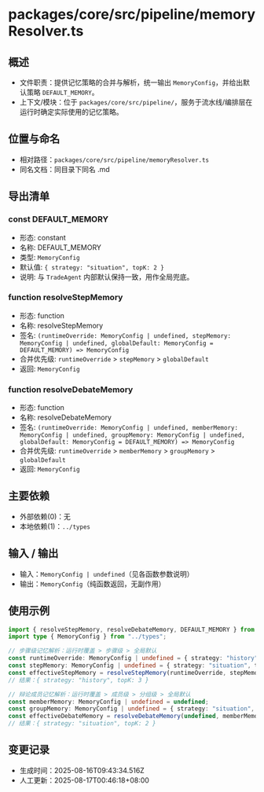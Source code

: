 # packages/core/src/pipeline/memoryResolver.ts
 
 
 ## 概述
 
 - 文件职责：提供记忆策略的合并与解析，统一输出 `MemoryConfig`，并给出默认策略 `DEFAULT_MEMORY`。
 - 上下文/模块：位于 `packages/core/src/pipeline/`，服务于流水线/编排层在运行时确定实际使用的记忆策略。
 
 ## 位置与命名
 
 - 相对路径：`packages/core/src/pipeline/memoryResolver.ts`
 - 同名文档：同目录下同名 .md
 
 ## 导出清单
 
 ### const DEFAULT_MEMORY
 
 - 形态: constant
 - 名称: DEFAULT_MEMORY
 - 类型: `MemoryConfig`
 - 默认值: `{ strategy: "situation", topK: 2 }`
 - 说明: 与 `TradeAgent` 内部默认保持一致，用作全局兜底。
 
 ### function resolveStepMemory
 
 - 形态: function
 - 名称: resolveStepMemory
 - 签名: `(runtimeOverride: MemoryConfig | undefined, stepMemory: MemoryConfig | undefined, globalDefault: MemoryConfig = DEFAULT_MEMORY) => MemoryConfig`
 - 合并优先级: `runtimeOverride` > `stepMemory` > `globalDefault`
 - 返回: `MemoryConfig`
 
 ### function resolveDebateMemory
 
 - 形态: function
 - 名称: resolveDebateMemory
 - 签名: `(runtimeOverride: MemoryConfig | undefined, memberMemory: MemoryConfig | undefined, groupMemory: MemoryConfig | undefined, globalDefault: MemoryConfig = DEFAULT_MEMORY) => MemoryConfig`
 - 合并优先级: `runtimeOverride` > `memberMemory` > `groupMemory` > `globalDefault`
 - 返回: `MemoryConfig`
 
 ## 主要依赖
 
 - 外部依赖(0)：无
 - 本地依赖(1)：`../types`
 
 ## 输入 / 输出
 
 - 输入：`MemoryConfig | undefined`（见各函数参数说明）
 - 输出：`MemoryConfig`（纯函数返回，无副作用）
 
 ## 使用示例
 
 ```ts
 import { resolveStepMemory, resolveDebateMemory, DEFAULT_MEMORY } from "../pipeline/memoryResolver";
 import type { MemoryConfig } from "../types";
 
 // 步骤级记忆解析：运行时覆盖 > 步骤级 > 全局默认
 const runtimeOverride: MemoryConfig | undefined = { strategy: "history", topK: 3 };
 const stepMemory: MemoryConfig | undefined = { strategy: "situation", topK: 1 };
 const effectiveStepMemory = resolveStepMemory(runtimeOverride, stepMemory, DEFAULT_MEMORY);
 // 结果：{ strategy: "history", topK: 3 }
 
 // 辩论成员记忆解析：运行时覆盖 > 成员级 > 分组级 > 全局默认
 const memberMemory: MemoryConfig | undefined = undefined;
 const groupMemory: MemoryConfig | undefined = { strategy: "situation", topK: 2 };
 const effectiveDebateMemory = resolveDebateMemory(undefined, memberMemory, groupMemory, DEFAULT_MEMORY);
 // 结果：{ strategy: "situation", topK: 2 }
 ```
 
 ## 变更记录
 
 - 生成时间：2025-08-16T09:43:34.516Z
 - 人工更新：2025-08-17T00:46:18+08:00
